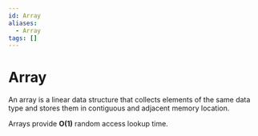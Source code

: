 ```yaml
---
id: Array
aliases:
  - Array
tags: []
---
```


# Array

An array is a linear data structure that collects elements of the same data
type and stores them in contiguous and adjacent memory location.

Arrays provide **O(1)** random access lookup time.
